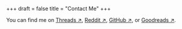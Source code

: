 +++
draft = false
title = "Contact Me"
+++

You can find me on [Threads ↗](https://www.threads.com/@chrisdotslash), [Reddit ↗](https://www.reddit.com/user/chrisdotslash/), [GitHub ↗](https://github.com/chrisdotslash), or [Goodreads ↗](https://www.goodreads.com/chrisdotslash).
